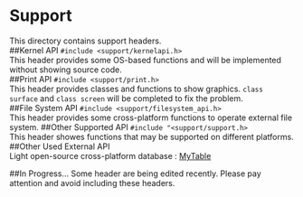 # Support  
This directory contains support headers.  
##Kernel API
`#include <support/kernelapi.h>`  
This header provides some OS-based functions and will be implemented without showing source code.  
##Print API
`#include <support/print.h>`  
This header provides classes and functions to show graphics.
`class surface` and `class screen` will be completed to fix the problem.  
##File System API
`#include <support/filesystem_api.h>`  
This header provides some cross-platform functions to operate external file system.
##Other Supported API
`#include "<support/support.h>`  
This header showes functions that may be supported on different platforms.  
##Other Used External API  
Light open-source cross-platform database : [MyTable](https://github.com/Kiritow/MyTable "Light open-source cross-platform database: MyTable")  

##In Progress...
Some header are being edited recently. Please pay attention and avoid including these headers.  
